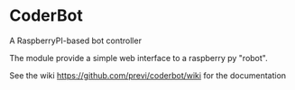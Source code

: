 CoderBot
========

A RaspberryPI-based bot controller

The module provide a simple web interface to a raspberry py "robot".

See the wiki https://github.com/previ/coderbot/wiki for the documentation



